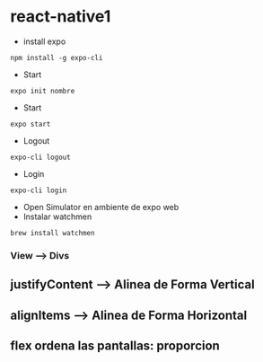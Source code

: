 # react-native1
- install expo
```
npm install -g expo-cli
```
- Start
```
expo init nombre
```
- Start
```
expo start
```

- Logout
```
expo-cli logout
```
- Login
```
expo-cli login
```
- Open Simulator en ambiente de expo web
- Instalar watchmen
```
brew install watchmen
```
### View --> Divs
## justifyContent --> Alinea de Forma Vertical
## alignItems  --> Alinea de Forma Horizontal
## flex ordena las pantallas: proporcion

